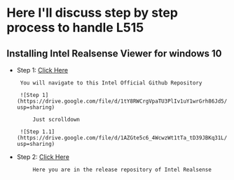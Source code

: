 # Here I'll discuss step by step process to handle L515

## Installing Intel Realsense Viewer for windows 10

- Step 1:  [Click Here](https://github.com/IntelRealSense/librealsense/)
           
	   You will navigate to this Intel Official Github Repository

	   ![Step 1](https://drive.google.com/file/d/1tY8RWCrgVpaTU3PlIv1uY1wrGrh86Jd5/view?usp=sharing)

           Just scrolldown 

	   ![Step 1.1](https://drive.google.com/file/d/1AZGte5c6_4WcwzWt1tTa_tD39JBKq31L/view?usp=sharing)

- Step 2: [Click Here](https://github.com/IntelRealSense/librealsense/releases)

           Here you are in the release repository of Intel Realsense 



